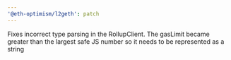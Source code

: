 ```yaml
---
'@eth-optimism/l2geth': patch
---
```


Fixes incorrect type parsing in the RollupClient. The gasLimit became greater than the largest safe JS number so it needs to be represented as a string

